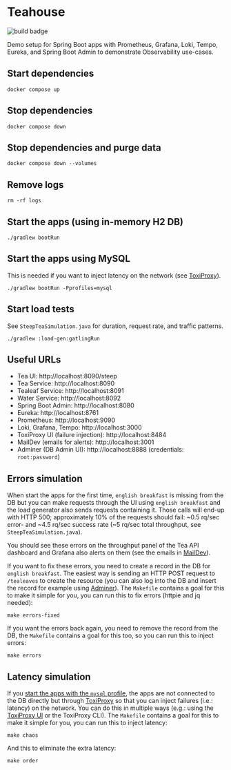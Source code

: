 # Teahouse

![build badge](https://github.com/jonatan-ivanov/teahouse/actions/workflows/gradle.yml/badge.svg)

Demo setup for Spring Boot apps with Prometheus, Grafana, Loki, Tempo, Eureka, and Spring Boot Admin to demonstrate Observability use-cases.

## Start dependencies

```shell
docker compose up
```

## Stop dependencies

```shell
docker compose down
```

## Stop dependencies and purge data

```shell
docker compose down --volumes
```

## Remove logs

```shell
rm -rf logs
```

## Start the apps (using in-memory H2 DB)

```shell
./gradlew bootRun
```

## Start the apps using MySQL

This is needed if you want to inject latency on the network (see [ToxiProxy](#Useful-URLs)).

```shell
./gradlew bootRun -Pprofiles=mysql
```

## Start load tests

See `SteepTeaSimulation.java` for duration, request rate, and traffic patterns.

```shell
./gradlew :load-gen:gatlingRun
```

## Useful URLs

- Tea UI: http://localhost:8090/steep
- Tea Service: http://localhost:8090
- Tealeaf Service: http://localhost:8091
- Water Service: http://localhost:8092
- Spring Boot Admin: http://localhost:8080
- Eureka: http://localhost:8761
- Prometheus: http://localhost:9090
- Loki, Grafana, Tempo: http://localhost:3000
- ToxiProxy UI (failure injection): http://localhost:8484
- MailDev (emails for alerts): http://localhost:3001
- Adminer (DB Admin UI): http://localhost:8888 (credentials: `root:password`)

## Errors simulation

When start the apps for the first time, `english breakfast` is missing from the DB but you can make requests through the UI using `english breakfast` and the load generator also sends requests containing it. Those calls will end-up with HTTP 500; approximately 10% of the requests should fail: ~0.5 rq/sec error- and ~4.5 rq/sec success rate (~5 rq/sec total throughput, see `SteepTeaSimulation.java`).

You should see these errors on the throughput panel of the Tea API dashboard and Grafana also alerts on them (see the emails in [MailDev](#Useful-URLs)).

If you want to fix these errors, you need to create a record in the DB for `english breakfast`. The easiest way is sending an HTTP POST request to `/tealeaves` to create the resource (you can also log into the DB and insert the record for example using [Adminer](#Useful-URLs)). The `Makefile` contains a goal for this to make it simple for you, you can run this to fix errors (httpie and jq needed):

```shell
make errors-fixed
```

If you want the errors back again, you need to remove the record from the DB, the `Makefile` contains a goal for this too, so you can run this to inject errors:

```shell
make errors
```

## Latency simulation

If you [start the apps with the `mysql` profile](#Start-the-apps-using-MySQL), the apps are not connected to the DB directly but through [ToxiProxy](#Useful-URLs) so that you can inject failures (i.e.: latency) on the network. You can do this in multiple ways (e.g.: using the [ToxiProxy UI](#Useful-URLs) or the ToxiProxy CLI). The `Makefile` contains a goal for this to make it simple for you, you can run this to inject latency:

```shell
make chaos
```

And this to eliminate the extra latency:

```shell
make order
```
